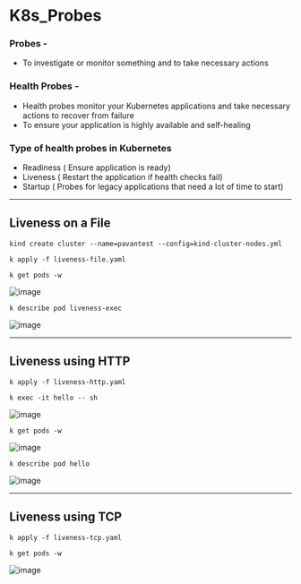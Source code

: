 # K8s_Probes

### Probes -
- To investigate or monitor something and to take necessary actions

### Health Probes -
- Health probes monitor your Kubernetes applications and take necessary actions to recover from failure
- To ensure your application is highly available and self-healing

### Type of health probes in Kubernetes
- Readiness ( Ensure application is ready)
- Liveness ( Restart the application if health checks fail)
- Startup ( Probes for legacy applications that need a lot of time to start)

---
## Liveness on a File

`kind create cluster --name=pavantest --config=kind-cluster-nodes.yml` 

`k apply -f liveness-file.yaml`

`k get pods -w`

![image](https://github.com/user-attachments/assets/d92032be-b14b-414b-a5a6-c19f76a568b6)

`k describe pod liveness-exec`

![image](https://github.com/user-attachments/assets/a0b75b00-9cfc-46b5-8d84-7de0cd02db5f)

---

## Liveness using HTTP

`k apply -f liveness-http.yaml`

`k exec -it hello -- sh`

![image](https://github.com/user-attachments/assets/c4773245-c247-4f00-884f-406a32989cf6)

`k get pods -w`

![image](https://github.com/user-attachments/assets/0a411981-b6c6-483b-a0f2-946d2048ac87)

`k describe pod hello`

![image](https://github.com/user-attachments/assets/95054c9b-111e-4d60-9102-6358d080f072)

---

## Liveness using TCP


`k apply -f liveness-tcp.yaml`

`k get pods -w`

![image](https://github.com/user-attachments/assets/610d1b10-c075-4c6f-8853-f67272616af5)

